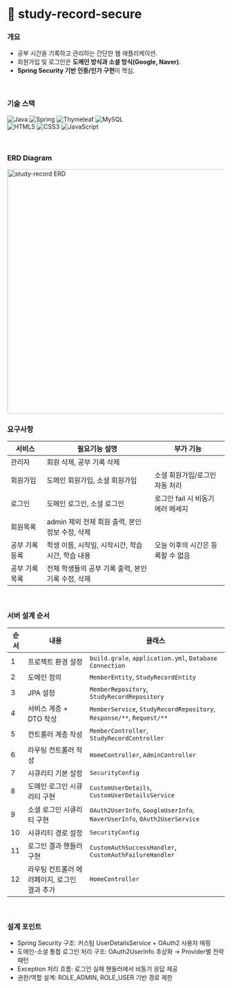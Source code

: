 # 🔐 study-record-secure

### 개요
- 공부 시간을 기록하고 관리하는 간단한 웹 애플리케이션.  
- 회원가입 및 로그인은 **도메인 방식과 소셜 방식(Google, Naver)**.  
- **Spring Security 기반 인증/인가 구현**이 핵심.

<br> 

### 기술 스택
![Java](https://img.shields.io/badge/Java-007396?style=for-the-badge&logo=java&logoColor=white)
![Spring](https://img.shields.io/badge/Spring-6DB33F?style=for-the-badge&logo=spring&logoColor=white)
![Thymeleaf](https://img.shields.io/badge/Thymeleaf-005F0F?style=for-the-badge&logo=thymeleaf&logoColor=white)
![MySQL](https://img.shields.io/badge/MySQL-4479A1?style=for-the-badge&logo=mysql&logoColor=white)
<br>
![HTML5](https://img.shields.io/badge/HTML5-E34F26?style=for-the-badge&logo=html5&logoColor=white)
![CSS3](https://img.shields.io/badge/CSS3-1572B6?style=for-the-badge&logo=css3&logoColor=white)
![JavaScript](https://img.shields.io/badge/JavaScript-F7DF1E?style=for-the-badge&logo=javascript&logoColor=black)

<br>

### ERD Diagram
<img width="566" alt="study-record ERD" src="https://github.com/user-attachments/assets/9bfb650a-8a43-4fc5-9879-8a933b169e68" />

<br>

### 요구사항
|서비스|필요기능 설명|부가 기능|
|--|--|--|
|관리자|회원 삭제, 공부 기록 삭제||
|회원가입|도메인 회원가입, 소셜 회원가입|소셜 회원가입/로그인 자동 처리|
|로그인|도메인 로그인, 소셜 로그인|로그인 fail 시 비동기 에러 메세지|
|회원목록|admin 제외 전체 회원 출력, 본인 정보 수정, 삭제||
|공부 기록 등록|학생 이름, 시작일, 시작시간, 학습 시간, 학습 내용|오늘 이후의 시간은 등록할 수 없음|
|공부 기록 목록|전체 학생들의 공부 기록 출력, 본인 기록 수정, 삭제||

<br>

### 서버 설계 순서
|순서|내용|클래스|
|--|--|--|
|1|프로젝트 환경 설정| `build.grale`, `application.yml`, `Database Connection`|
|2|도메인 정의|`MemberEntity`, `StudyRecordEntity`|
|3|JPA 설정|`MemberRepository`, `StudyRecordRepository`|
|4|서비스 계층 + DTO 작성|`MemberService`, `StudyRecordRepository`, `Response/**`, `Request/**`|
|5|컨트롤러 계층 작성|`MemberController`, `StudyRecordController`|
|6|라우팅 컨트롤러 작성|`HomeController`, `AdminController`|
|7|시큐리티 기본 설정|`SecurityConfig`|
|8|도메인 로그인 시큐리티 구현|`CustomUserDetails`, `CustomUserDetailsService`|
|9|소셜 로그인 시큐리티 구현|`OAuth2UserInfo`, `GoogleUserInfo`, `NaverUserInfo`, `OAuth2UserService`|
|10|시큐리티 경로 설정|`SecurityConfig`|
|11|로그인 결과 핸들러 구현|`CustomAuthSuccessHandler`, `CustomAuthFailureHandler`|
|12|라우팅 컨트롤러 에러페이지, 로그인 결과 추가|`HomeController`|

<br> 

### 설계 포인트
- Spring Security 구조: 커스텀 UserDetailsService + OAuth2 사용자 매핑
- 도메인-소셜 통합 로그인 처리 구조: OAuth2UserInfo 추상화 → Provider별 전략 패턴
- Exception 처리 흐름: 로그인 실패 핸들러에서 비동기 응답 제공
- 권한/역할 설계: ROLE_ADMIN, ROLE_USER 기반 경로 제한

